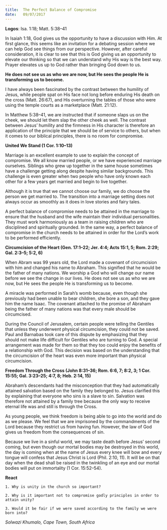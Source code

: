 ```yaml
---
title:  The Perfect Balance of Compromise
date:   09/07/2017
---
```


**Logos**:  Isa. 1:18; Matt. 5:38–41

In Isaiah 1:18, God gives us the opportunity to have a discussion with Him. At first glance, this seems like an invitation for a debating session where we can help God see things from our perspective. However, after careful consideration, it is clear to see that this is God giving us an opportunity to elevate our thinking so that we can understand why His way is the best way. Prayer elevates us up to God rather than bringing God down to us.

**He does not see us as who we are now, but He sees the people He is transforming us to become.**

I have always been fascinated by the contrast between the humility of Jesus, while people spat on His face not long before enduring His death on the cross (Matt. 26:67), and His overturning the tables of those who were using the temple courts as a marketplace (Matt. 21:12).

In Matthew 5:38–41, we are instructed that if someone slaps us on the cheek, we should let them slap the other cheek as well. The contrast between Jesus’ humility and the firmness in His character is therefore an application of the principle that we should be of service to others, but when it comes to our biblical principles, there is no room for compromise.

**United We Stand (1 Cor. 1:10–13)**

Marriage is an excellent example to use to explain the concept of compromise. We all know married people, or we have experienced marriage ourselves. Siblings who grew up together in the same house sometimes have a challenge getting along despite having similar backgrounds. This challenge is even greater when two people who have only known each other for a few years get married and begin to live together.

Although it is true that we cannot choose our family, we do choose the person we get married to. The transition into a marriage setting does not always occur as smoothly as it does in love stories and fairy tales.

A perfect balance of compromise needs to be attained in the marriage to ensure that the husband and the wife maintain their individual personalities. They must work harmoniously as a team in raising children who are disciplined and spiritually grounded. In the same way, a perfect balance of compromise in the church needs to be attained in order for the Lord’s work to be performed efficiently.

**Circumcision of the Heart (Gen. 17:1–22; Jer. 4:4; Acts 15:1, 5; Rom. 2:29; Gal. 2:3–5; 5:2, 6)**

When Abram was 99 years old, the Lord made a covenant of circumcision with him and changed his name to Abraham. This signified that he would be the father of many nations. We worship a God who will change our name before we see the change in our lives. He does not see us as who we are now, but He sees the people He is transforming us to become.

A miracle was performed in Sarah’s womb because, even though she previously had been unable to bear children, she bore a son, and they gave him the name Isaac. The covenant attached to the promise of Abraham being the father of many nations was that every male should be circumcised.

During the Council of Jerusalem, certain people were telling the Gentiles that unless they underwent physical circumcision, they could not be saved. Paul and Barnabas took care of this dispute by emphasizing that they should not make life difficult for Gentiles who are turning to God. A special arrangement was made for them so that they too could enjoy the benefits of a relationship with God. This decision was based on the understanding that the circumcision of the heart was even more important than physical circumcision.

**Freedom Through the Cross (John 8:31–36; Rom. 6:6, 7; 8:2, 3; 1 Cor. 15:55; Gal. 3:23–25; 4:7, 8; Heb. 2:14, 15)**

Abraham’s descendants had the misconception that they had automatically attained salvation based on the family they belonged to. Jesus clarified this by explaining that everyone who sins is a slave to sin. Salvation was therefore not attained by a family tree because the only way to receive eternal life was and still is through the Cross.

As young people, we think freedom is being able to go into the world and do as we please. We feel that we are imprisoned by the commandments of the Lord because they restrict us from having fun. However, the law of God gives us freedom from the consequences of sin.

Because we live in a sinful world, we may taste death before Jesus’ second coming, but even though our mortal bodies may be destroyed in this world, the day is coming when at the name of Jesus every knee will bow and every tongue will confess that Jesus Christ is Lord (Phil. 2:10, 11). It will be on that day when the dead shall be raised in the twinkling of an eye and our mortal bodies will put on immortality (1 Cor. 15:52–54).

**React**

`1. Why is unity in the church so important?`

`2. Why is it important not to compromise godly principles in order to attain unity?`

`3. Would it be fair if we were saved according to the family we were born into?`

_Solwazi Khumalo, Cape Town, South Africa_